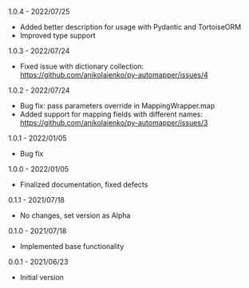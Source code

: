 1.0.4 - 2022/07/25
* Added better description for usage with Pydantic and TortoiseORM
* Improved type support

1.0.3 - 2022/07/24
* Fixed issue with dictionary collection: https://github.com/anikolaienko/py-automapper/issues/4

1.0.2 - 2022/07/24
* Bug fix: pass parameters override in MappingWrapper.map
* Added support for mapping fields with different names: https://github.com/anikolaienko/py-automapper/issues/3

1.0.1 - 2022/01/05
* Bug fix

1.0.0 - 2022/01/05
* Finalized documentation, fixed defects

0.1.1 - 2021/07/18
* No changes, set version as Alpha

0.1.0 - 2021/07/18
* Implemented base functionality

0.0.1 - 2021/06/23
* Initial version